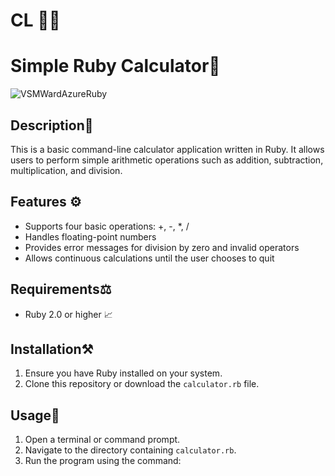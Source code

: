 # CL ⛓️‍💥

# Simple Ruby Calculator🧮

![VSMWardAzureRuby](https://github.com/user-attachments/assets/ce586e58-c3cd-4b2c-9825-08f1600c50a9)

## Description🧾
This is a basic command-line calculator application written in Ruby. It allows users to perform simple arithmetic operations such as addition, subtraction, multiplication, and division.

## Features ⚙️
- Supports four basic operations: +, -, *, /
- Handles floating-point numbers
- Provides error messages for division by zero and invalid operators
- Allows continuous calculations until the user chooses to quit

## Requirements⚖️
- Ruby 2.0 or higher 📈

## Installation⚒️
1. Ensure you have Ruby installed on your system.
2. Clone this repository or download the `calculator.rb` file.

## Usage🔗
1. Open a terminal or command prompt.
2. Navigate to the directory containing `calculator.rb`.
3. Run the program using the command:
